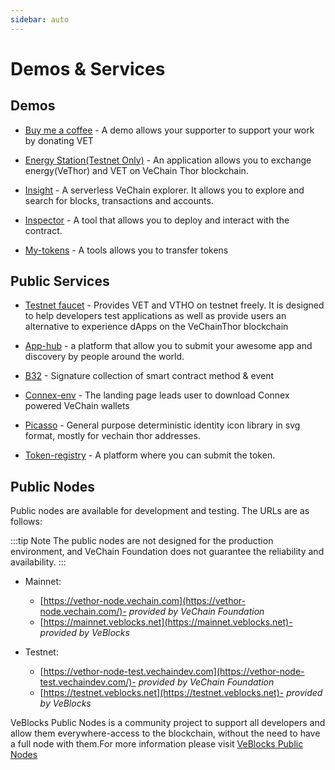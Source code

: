 ```yaml
---
sidebar: auto
---
```


# Demos & Services

## Demos
- [Buy me a coffee](https://github.com/vechain/buy-me-a-coffee) - A demo allows your supporter to support your work by donating VET
  
- [Energy Station(Testnet Only)](https://energy.outofgas.io/) - An application allows you to exchange energy(VeThor) and VET on VeChain Thor blockchain.
  
- [Insight](https://insight.vecha.in/#/) - A serverless VeChain explorer. It allows you to explore and search for blocks, transactions and accounts.
  
- [Inspector](https://inspector.vecha.in/#/contracts) - A tool that allows you to deploy and interact with the contract.

- [My-tokens](https://tokens.vecha.in/) - A tools allows you to transfer tokens

## Public Services
- [Testnet faucet](https://faucet.vecha.in/) - Provides VET and VTHO on testnet freely. It is designed to help developers test applications as well as provide users an alternative to experience dApps on the VeChainThor blockchain

- [App-hub](https://github.com/vechain/app-hub) - a platform that allow you to submit your awesome app and discovery by people around the world.
  
- [B32](https://github.com/vechain/b32) - Signature collection of smart contract method & event
  
- [Connex-env](https://github.com/vechain/connex-env) - The landing page leads user to download Connex powered VeChain wallets
  
- [Picasso](https://github.com/vechain/picasso#vanilla-js) - General purpose deterministic identity icon library in svg format, mostly for vechain thor addresses.
  
- [Token-registry](https://github.com/vechain/token-registry) - A platform where you can submit the token.

## Public Nodes
Public nodes are available for development and testing. The URLs are as follows:

:::tip Note
The public nodes are not designed for the production environment, and VeChain Foundation does not guarantee the reliability and availability.
:::

- Mainnet: 
  
  - [https://vethor-node.vechain.com](https://vethor-node.vechain.com/)- *provided by VeChain Foundation*
  - [https://mainnet.veblocks.net](https://mainnet.veblocks.net)- *provided by VeBlocks*
  
- Testnet: 
  
  - [https://vethor-node-test.vechaindev.com](https://vethor-node-test.vechaindev.com/)- *provided by VeChain Foundation*
  - [https://testnet.veblocks.net](https://testnet.veblocks.net)- *provided by VeBlocks*


VeBlocks Public Nodes is a community project to support all developers and allow them everywhere-access to the blockchain, without the need to have a full node with them.For more information please visit [VeBlocks Public Nodes](https://github.com/mirei83/VeChain-PublicNodes) 